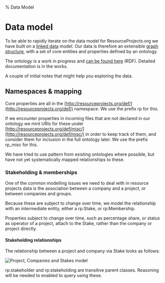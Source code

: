% Data Model

# Data model

To be able to rapidly iterate on the data model for ResourceProjects.org we have built on a [linked data](http://linkeddata.org/) model. Our data is therefore an extensible [graph structure](https://en.wikipedia.org/wiki/Graph_(abstract_data_type)), with a set of core entities and properties defined by an ontology.

The ontology is a work in progress and [can be found here](https://github.com/NRGI/resource-projects-etl/blob/master/ontology/resource-projects-ontology.rdf) (RDF). Detailed documentation is in the works. 

A couple of initial notes that might help you exploring the data.

## Namespaces & mapping

Core properties are all in the [http://resourceprojects.org/def/](http://resourceprojects.org/def/) namespace. We use the prefix rp for this.

If we encounter properties in incoming files that are not declared in our ontology we mint URIs for these under [http://resourceprojects.org/def/misc/](http://resourceprojects.org/def/misc/) in order to keep track of them, and consider them for inclusion in the full ontology later. We use the prefix rp_misc for this. 

We have tried to use pattern from existing ontologies where possible, but have not yet systematically mapped relationships to these.

### Stakeholding & memberships

One of the common modelling issues we need to deal with in resource projects data is the association between a company and a project, or between companies and groups.

Because these are subject to change over time, we model the relationship with an intermediate entity, either a rp:Stake, or rp:Membership.

Properties subject to change over time, such as percentage share, or status as operator of a project, attach to the Stake, rather than the company or project directly. 

#### Stakeholding relationships

The relationship between a project and company via Stake looks as follows:

![Project, Companies and Stakes model](/img/model-stakes.png)

rp:stakeholder and rp:stakeholding are transitive parent classes. Reasoning will be needed to enabled to query using these.